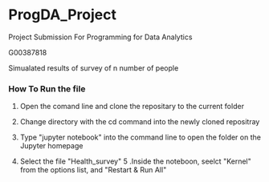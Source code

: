 # ProgDA_Project
Project Submission For Programming for Data Analytics



G00387818


Simualated results of survey of n number of people



### How To Run the file
1. Open the comand line and clone the repositary to the current folder

2. Change directory with the cd command into the newly cloned repositray

3. Type "jupyter notebook" into the command line to open the folder on the Jupyter homepage

4. Select the file "Health_survey" 5 .Inside the noteboon, seelct "Kernel" from the options list, and "Restart & Run All"
